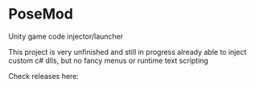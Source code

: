 # PoseMod
Unity game code injector/launcher

This project is very unfinished and still in progress
already able to inject custom c# dlls, but no fancy menus or runtime text scripting

Check releases here:
